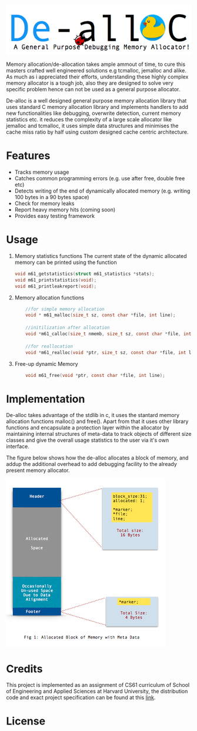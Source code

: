 ![alt header](/assets/header.png)

Memory allocation/de-allocation takes ample ammout of time, to cure this masters crafted well engineered solutions e.g tcmalloc, jemalloc and alike. As much as i appreciated their efforts, understanding these highly complex memory allocator is a tough job, also they are designed to solve very specific problem hence can not be used as a general purpose allocator. 

De-alloc is a well designed general purpose memory allocation library that uses standard C memory allocation library and implements handlers to add new functionalities like debugging, overwrite detection, current memory statistics etc. it reduces the complexity of a large scale allocator like jemalloc and tcmalloc, it uses simple data structures and minimises the cache miss ratio by half using custom designed cache centric architecture. 

# Features 
- Tracks memory usage
- Catches common programming errors (e.g. use after free, double free etc)
- Detects writing of the end of dynamically allocated memory (e.g. writing 100 bytes in a 90 bytes space)
- Check for memory leaks 
- Report heavy memory hits (coming soon) 
- Provides easy testing framework

# Usage

1. Memory statistics functions
    The current state of the dynamic allocated memory can be printed using the function

    ```c
    void m61_getstatistics(struct m61_statistics *stats);
    void m61_printstatistics(void);
    void m61_printleakreport(void);
    ```
2.  Memory allocation functions
    ```c
        //for simple memory allocation
        void * m61_malloc(size_t sz, const char *file, int line);
        
        //initilization after allocation
        void *m61_calloc(size_t nmemb, size_t sz, const char *file, int line);
        
        //for reallocation
        void *m61_realloc(void *ptr, size_t sz, const char *file, int line);
    ```
3. Free-up dynamic Memory
    ```c
        void m61_free(void *ptr, const char *file, int line);
    ```
    
# Implementation
De-alloc takes advantage of the stdlib in c, it uses the stantard memory allocation functions malloc() and free(). Apart from that it uses other library functions and encapsulate a protection layer within the allocator by maintaining internal structures of meta-data to track objects of different size classes and give the overall usage statistics to the user via it's own interface. 

The figure below shows how the de-alloc allocates a block of memory, and addup the additional overhead to add debugging facility to the already present memory allocator.

 
![alt fig1](/assets/figure1.png)

# Credits 
This project is implemented as an assignment of CS61 curriculum of School of Engineering and Applied Sciences at Harvard University, the distribution code and exact project specification can be found at this [link](https://cs61.seas.harvard.edu/wiki/2015/AllocDebug). 

# License 
